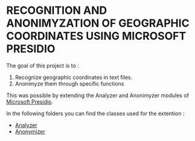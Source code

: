 # RECOGNITION AND ANONIMYZATION OF GEOGRAPHIC COORDINATES USING MICROSOFT PRESIDIO


The goal of this project is to :

1. Recognize geographic coordinates in text files.
2. Anonimyze them through specific functions

This was possible by extending the Analyzer and Anonimyzer modules of [Microsoft Presidio](https://microsoft.github.io/presidio).

In the following folders you can find the classes used for the extention :

- [Analyzer](https://github.com/btessa99/Tesi-Anonimyzer/blob/main/analyzer/analyzer.md)
- [Anonymizer](https://github.com/btessa99/microsoft_presidio/blob/main/anonymizer/anonymizer.md)



